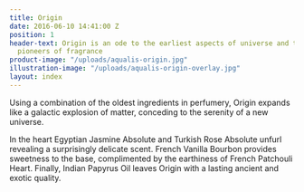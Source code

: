 ```yaml
---
title: Origin
date: 2016-06-10 14:41:00 Z
position: 1
header-text: Origin is an ode to the earliest aspects of universe and the earliest
  pioneers of fragrance
product-image: "/uploads/aqualis-origin.jpg"
illustration-image: "/uploads/aqualis-origin-overlay.jpg"
layout: index
---
```


Using a combination of the oldest ingredients in perfumery, Origin expands like a galactic explosion of matter, conceding to the serenity of a new universe.

In the heart Egyptian Jasmine Absolute and Turkish Rose Absolute unfurl revealing a surprisingly delicate scent. French Vanilla Bourbon provides sweetness to the base, complimented by the earthiness of French Patchouli Heart. Finally, Indian Papyrus Oil leaves Origin with a lasting ancient and exotic quality.